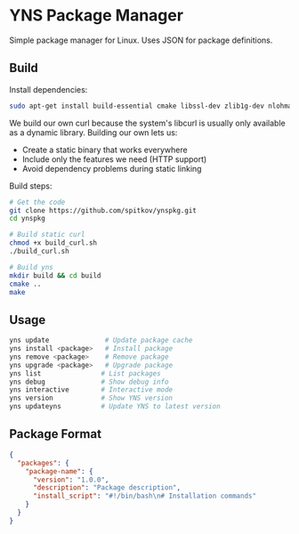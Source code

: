 # YNS Package Manager

Simple package manager for Linux. Uses JSON for package definitions.

## Build

Install dependencies:
```bash
sudo apt-get install build-essential cmake libssl-dev zlib1g-dev nlohmann-json3-dev
```

We build our own curl because the system's libcurl is usually only available as a dynamic library. Building our own lets us:
- Create a static binary that works everywhere
- Include only the features we need (HTTP support)
- Avoid dependency problems during static linking

Build steps:
```bash
# Get the code
git clone https://github.com/spitkov/ynspkg.git
cd ynspkg

# Build static curl
chmod +x build_curl.sh
./build_curl.sh

# Build yns
mkdir build && cd build
cmake ..
make
```

## Usage

```bash
yns update              # Update package cache
yns install <package>   # Install package
yns remove <package>    # Remove package
yns upgrade <package>   # Upgrade package
yns list               # List packages
yns debug              # Show debug info
yns interactive        # Interactive mode
yns version            # Show YNS version
yns updateyns          # Update YNS to latest version
```

## Package Format

```json
{
  "packages": {
    "package-name": {
      "version": "1.0.0",
      "description": "Package description",
      "install_script": "#!/bin/bash\n# Installation commands"
    }
  }
} 